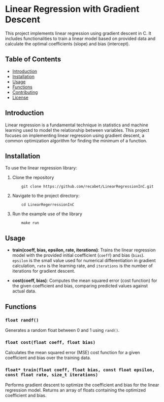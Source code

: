 # Linear Regression with Gradient Descent

This project implements linear regression using gradient descent in C. It includes functionalities to train a linear model based on provided data and calculate the optimal coefficients (slope) and bias (intercept).

## Table of Contents

- [Introduction](#introduction)
- [Installation](#installation)
- [Usage](#usage)
- [Functions](#functions)
- [Contributing](#contributing)
- [License](#license)

## Introduction

Linear regression is a fundamental technique in statistics and machine learning used to model the relationship between variables. This project focuses on implementing linear regression using gradient descent, a common optimization algorithm for finding the minimum of a function.

## Installation

To use the linear regression library:

1. Clone the repository
    ```
        git clone https://github.com/recabet/LinearRegressionInC.git
    ```
2. Navigate to the project directory:
    ```
        cd LinearRegerressionInC
    ```
3. Run the example use of the library
    ```
        make run
    ```

## Usage

- **train(coeff, bias, epsilon, rate, iterations)**: Trains the linear regression model with the provided initial coefficient (`coeff`) and bias (`bias`). `epsilon` is the small value used for numerical differentiation in gradient calculation, `rate` is the learning rate, and `iterations` is the number of iterations for gradient descent.

- **cost(coeff, bias)**: Computes the mean squared error (cost function) for the given coefficient and bias, comparing predicted values against actual data.

## Functions

### `float randf()`

Generates a random float between 0 and 1 using `rand()`.

### `float cost(float coeff, float bias)`

Calculates the mean squared error (MSE) cost function for a given coefficient and bias over the training data.

### `float* train(float coeff, float bias, const float epsilon, const float rate, size_t iterations)`

Performs gradient descent to optimize the coefficient and bias for the linear regression model. Returns an array of floats containing the optimized coefficient and bias.
